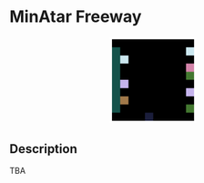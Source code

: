 # MinAtar Freeway

<p align="center">
<img src="https://raw.githubusercontent.com/sotetsuk/pgx/main/docs/assets/minatar-freeway.gif" width="30%">
</p>

## Description

TBA